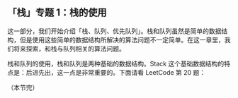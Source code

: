 ## 「栈」专题 1：栈的使用

这一部分，我们开始介绍「栈、队列、优先队列」。栈和队列虽然是简单的数据结构，但是使用这些简单的数据结构所解决的算法问题不一定简单。在这一章里，我们将来探索，和栈与队列相关的算法问题。

栈和队列的使用，栈和队列是两种基础的数据结构。Stack 这个基础数据结构的特点是：后进先出，这一点是非常重要的。下面请看 LeetCode 第 20 题：

（本节完）